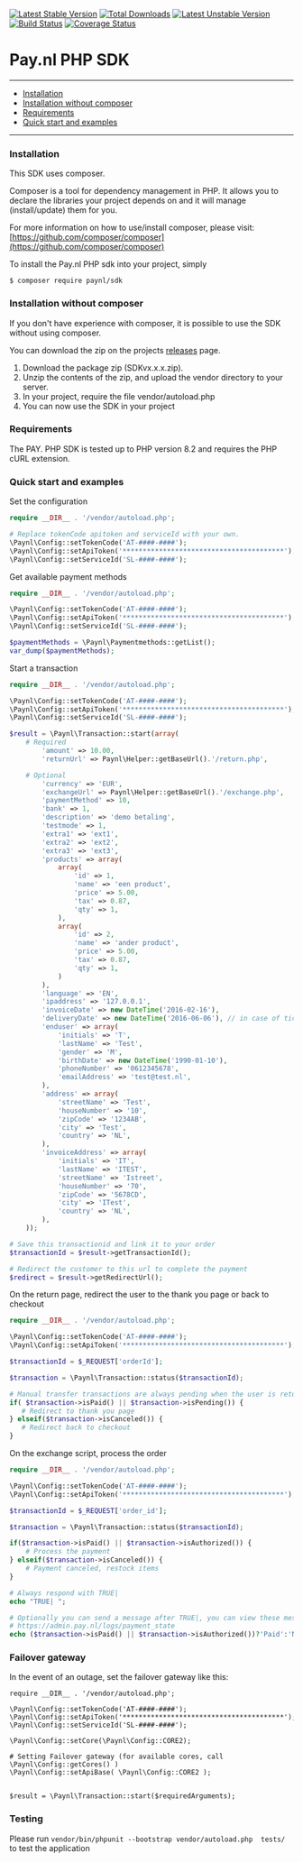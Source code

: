 [![Latest Stable Version](https://poser.pugx.org/paynl/sdk/v/stable)](https://packagist.org/packages/paynl/sdk)
[![Total Downloads](https://poser.pugx.org/paynl/sdk/downloads)](https://packagist.org/packages/paynl/sdk)
[![Latest Unstable Version](https://poser.pugx.org/paynl/sdk/v/unstable)](https://packagist.org/packages/paynl/sdk)
[![Build Status](https://travis-ci.org/paynl/sdk.svg?branch=master)](https://travis-ci.org/paynl/sdk)
[![Coverage Status](https://coveralls.io/repos/github/paynl/sdk/badge.svg?branch=master)](https://coveralls.io/github/paynl/sdk?branch=master)
# Pay.nl PHP SDK

---

- [Installation](#installation)
- [Installation without composer](#installation-without-composer)
- [Requirements](#requirements)
- [Quick start and examples](#quick-start-and-examples)

---

### Installation

This SDK uses composer.

Composer is a tool for dependency management in PHP. It allows you to declare the libraries your project depends on and it will manage (install/update) them for you.

For more information on how to use/install composer, please visit: [https://github.com/composer/composer](https://github.com/composer/composer)

To install the Pay.nl PHP sdk into your project, simply

	$ composer require paynl/sdk
	
### Installation without composer

If you don't have experience with composer, it is possible to use the SDK without using composer.

You can download the zip on the projects [releases](https://github.com/paynl/sdk/releases) page.

1. Download the package zip (SDKvx.x.x.zip).
2. Unzip the contents of the zip, and upload the vendor directory to your server.
3. In your project, require the file vendor/autoload.php
4. You can now use the SDK in your project

### Requirements

The PAY. PHP SDK is tested up to PHP version 8.2 and requires the PHP cURL extension.

### Quick start and examples

Set the configuration
```php
require __DIR__ . '/vendor/autoload.php';

# Replace tokenCode apitoken and serviceId with your own.
\Paynl\Config::setTokenCode('AT-####-####');
\Paynl\Config::setApiToken('****************************************');
\Paynl\Config::setServiceId('SL-####-####');
```

Get available payment methods
```php
require __DIR__ . '/vendor/autoload.php';

\Paynl\Config::setTokenCode('AT-####-####');
\Paynl\Config::setApiToken('****************************************');
\Paynl\Config::setServiceId('SL-####-####');

$paymentMethods = \Paynl\Paymentmethods::getList();
var_dump($paymentMethods);
```

Start a transaction
```php
require __DIR__ . '/vendor/autoload.php';

\Paynl\Config::setTokenCode('AT-####-####');
\Paynl\Config::setApiToken('****************************************');
\Paynl\Config::setServiceId('SL-####-####');

$result = \Paynl\Transaction::start(array(
    # Required
        'amount' => 10.00,
        'returnUrl' => Paynl\Helper::getBaseUrl().'/return.php',

    # Optional
    	'currency' => 'EUR',
        'exchangeUrl' => Paynl\Helper::getBaseUrl().'/exchange.php',
        'paymentMethod' => 10,
        'bank' => 1,
        'description' => 'demo betaling',
        'testmode' => 1,
        'extra1' => 'ext1',
        'extra2' => 'ext2',
        'extra3' => 'ext3',
        'products' => array(
            array(
                'id' => 1,
                'name' => 'een product',
                'price' => 5.00,
                'tax' => 0.87,
                'qty' => 1,
            ),
            array(
                'id' => 2,
                'name' => 'ander product',
                'price' => 5.00,
                'tax' => 0.87,
                'qty' => 1,
            )
        ),
        'language' => 'EN',
        'ipaddress' => '127.0.0.1',
        'invoiceDate' => new DateTime('2016-02-16'),
        'deliveryDate' => new DateTime('2016-06-06'), // in case of tickets for an event, use the event date here
        'enduser' => array(
            'initials' => 'T',
            'lastName' => 'Test',
            'gender' => 'M',
            'birthDate' => new DateTime('1990-01-10'),
            'phoneNumber' => '0612345678',
            'emailAddress' => 'test@test.nl',
        ),
        'address' => array(
            'streetName' => 'Test',
            'houseNumber' => '10',
            'zipCode' => '1234AB',
            'city' => 'Test',
            'country' => 'NL',
        ),
        'invoiceAddress' => array(
            'initials' => 'IT',
            'lastName' => 'ITEST',
            'streetName' => 'Istreet',
            'houseNumber' => '70',
            'zipCode' => '5678CD',
            'city' => 'ITest',
            'country' => 'NL',
        ),
    ));

# Save this transactionid and link it to your order
$transactionId = $result->getTransactionId();

# Redirect the customer to this url to complete the payment
$redirect = $result->getRedirectUrl();
```

On the return page, redirect the user to the thank you page or back to checkout
```php
require __DIR__ . '/vendor/autoload.php';

\Paynl\Config::setTokenCode('AT-####-####');
\Paynl\Config::setApiToken('****************************************');

$transactionId = $_REQUEST['orderId'];

$transaction = \Paynl\Transaction::status($transactionId);

# Manual transfer transactions are always pending when the user is returned
if( $transaction->isPaid() || $transaction->isPending()) {
   # Redirect to thank you page
} elseif($transaction->isCanceled()) {
   # Redirect back to checkout
}
```

On the exchange script, process the order
```php
require __DIR__ . '/vendor/autoload.php';

\Paynl\Config::setTokenCode('AT-####-####');
\Paynl\Config::setApiToken('****************************************');

$transactionId = $_REQUEST['order_id'];

$transaction = \Paynl\Transaction::status($transactionId);

if($transaction->isPaid() || $transaction->isAuthorized()) {
    # Process the payment
} elseif($transaction->isCanceled()) {
    # Payment canceled, restock items
}

# Always respond with TRUE|
echo "TRUE| ";

# Optionally you can send a message after TRUE|, you can view these messages in the logs.
# https://admin.pay.nl/logs/payment_state
echo ($transaction->isPaid() || $transaction->isAuthorized())?'Paid':'Not paid';


```

### Failover gateway
In the event of an outage, set the failover gateway like this: 

```
require __DIR__ . '/vendor/autoload.php';

\Paynl\Config::setTokenCode('AT-####-####');
\Paynl\Config::setApiToken('****************************************');
\Paynl\Config::setServiceId('SL-####-####');

\Paynl\Config::setCore(\Paynl\Config::CORE2);

# Setting Failover gateway (for available cores, call \Paynl\Config::getCores() )
\Paynl\Config::setApiBase( \Paynl\Config::CORE2 );


$result = \Paynl\Transaction::start($requiredArguments);
```


### Testing
Please run ```vendor/bin/phpunit --bootstrap vendor/autoload.php  tests/``` to test the application

